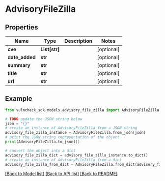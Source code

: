 # AdvisoryFileZilla


## Properties

Name | Type | Description | Notes
------------ | ------------- | ------------- | -------------
**cve** | **List[str]** |  | [optional] 
**date_added** | **str** |  | [optional] 
**summary** | **str** |  | [optional] 
**title** | **str** |  | [optional] 
**url** | **str** |  | [optional] 

## Example

```python
from vulncheck_sdk.models.advisory_file_zilla import AdvisoryFileZilla

# TODO update the JSON string below
json = "{}"
# create an instance of AdvisoryFileZilla from a JSON string
advisory_file_zilla_instance = AdvisoryFileZilla.from_json(json)
# print the JSON string representation of the object
print(AdvisoryFileZilla.to_json())

# convert the object into a dict
advisory_file_zilla_dict = advisory_file_zilla_instance.to_dict()
# create an instance of AdvisoryFileZilla from a dict
advisory_file_zilla_from_dict = AdvisoryFileZilla.from_dict(advisory_file_zilla_dict)
```
[[Back to Model list]](../README.md#documentation-for-models) [[Back to API list]](../README.md#documentation-for-api-endpoints) [[Back to README]](../README.md)


